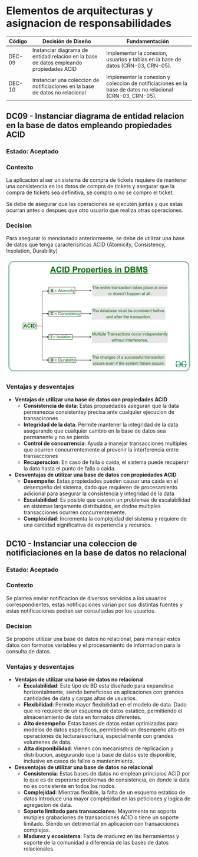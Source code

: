 # Elementos de arquitecturas y asignacion de responsabilidades

| Código | Decisión de Diseño               | Fundamentación                                                                                                                             |
|--------|----------------------------------|-------------------------------------------------------------------------------------------------------------------------------------------|
| DEC-09  | Instanciar diagrama de entidad relacion en la base de datos empleando propiedades ACID | Implementar la conexion, usuarios y tablas en la base de datos (CRN-03, CRN-05). |
| DEC-10  | Instanciar una coleccion de notificiaciones en la base de datos no relacional  | Implementar la conexion y coleccion de notificiaciones en la base de datos no relacional (CRN-03, CRN-05). |

## DC09 - Instanciar diagrama de entidad relacion en la base de datos empleando propiedades ACID

### Estado: Aceptado

### Contexto
La aplicacion al ser un sistema de compra de tickets requiere de mantener una consistencia en los datos de compra de tickets y asegurar que la compra de tickets sea definitiva, se compro o no se compro el ticket.

Se debe de asegurar que las operaciones se ejecuten juntas y que estas ocurran antes o despues que otro usuario que realiza otras operaciones.

### Decision
Para asegurar lo mencionado anteriormente, se debe de utilizar una base de datos que tenga caracterisiticas ACID (Atomicity, Consistency, Insolation, Durability)

![ACID Properties](/s01-Grupo3-MusicFest/Proyecto/Imagenes/ACID-Properties.jpg)

### Ventajas y desventajas

- **Ventajas de utilizar una base de datos con propiedades ACID**
    - **Consistencia de data**: Estas propuedades aseguran que la data permanezca consistentey precisa ante cualquier ejecucion de transacicones
    - **Integridad de la data**: Permite mantener la integridad de la data asegurando que cualquier cambio en la base de datos sea permanente y no se pierda.
    - **Control de concurrencia**: Ayuda a manejar transacciones multiples que ocurren concurrentemente al prevenir la interferencia entre transacciones
    - **Recuperacion**: En caso de falla o caida, el sistema puede recuperar la data hasta el punto de falla o caida.
- **Desventajas de utilizar una base de datos con propiedades ACID**
    - **Desempeño**: Estas propiedades pueden causar una caida en el desempeño del sistema, dado que requieren de procesamiento adicional para asegurar la consistencia y integridad de la data
    - **Escalabilidad**: Es posible que causen un problemas de escalabilidad en sistemas largamente distribuidos, en dodne multiples transacciones ocurren concurrentemente.
    - **Complexidad**: Incrementa la complejidad del sistema y requiere de una cantidad significativa de experiencia y recursos.

## DC10 - Instanciar una coleccion de notificiaciones en la base de datos no relacional

### Estado: Aceptado

### Contexto
Se plantea enviar notificacion de diversos servicios a los usuarios correspondientes, estas notificaciones varian por sus distintas fuentes y estas notificaciones podran ser consultadas por los usuarios.

### Decision
Se propone utilizar una base de datos no relacional, para manejar estos datos con formatos variables y el procesamiento de informacion para la consulta de datos.

### Ventajas y desventajas

- **Ventajas de utilizar una base de datos no relacional**
    - **Escalabilidad**: Este tipo de BD esta diseñado para expandirse horizontalmente, siendo beneficioso en aplicaciones con grandes cantidades de data y cargas altas de usuarios.
    - **Flexibilidad**: Permite mayor flexibilidad en el modelo de data. Dado que no requiere de un esquema de datos estatico, permitiendo el almacenamiento de data en formatos diferentes.
    - **Alto desempeño**: Estas bases de datos estan optimizadas para modelos de datos especificos, permitiendo un desempeño alto en operaciones de lectura/escritura, especialmente con grandes volumenes de data.
    - **Alta disponibilidad**: Vienen con mecanismos de replicacion y distribucion, asegurando que la base de datos este disponible, inclusive en casos de fallos o mantenimiento.
- **Desventajas de utilizar una base de datos no relacional**
    - **Consistencia**: Estas bases de datos no emplean principios ACID por lo que es de esperarse problemas de consistencia, en donde la data no es consistente en todos los nodos.
    - **Complejidad**: Mientras flexible, la falta de un esquema estatico de datos introduce una mayor complejidad en las peticiones y logica de agregacion de data.
    - **Soporte limitado para transacciones**: Mayormente no soporta mutiples grabaciones de transacciones ACID o tiene un soporte limitado. Siendo un detrimental en aplicacion con transacciones complejas.
    - **Madurez y ecosistema**: Falta de madurez en las herramientas y soporte de la comunidad a diferencia de las bases de datos relacionales.